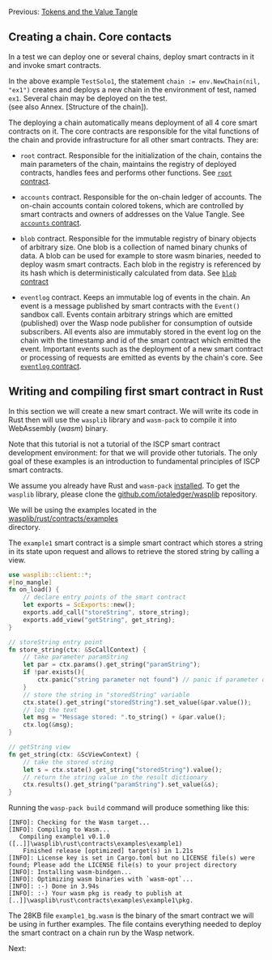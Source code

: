 Previous: [Tokens and the Value Tangle](chapter2.md)

## Creating a chain. Core contacts
In a test we can deploy one or several chains, deploy smart contracts in it and invoke smart contracts. 

In the above example `TestSolo1`, the statement `chain := env.NewChain(nil, "ex1")` 
creates and deploys a new chain in the environment of test, named `ex1`. 
Several chain may be deployed on the test.  
(see also Annex. [Structure of the chain]).  

The deploying a chain automatically means deployment of all 4 core smart contracts on it.
The core contracts are responsible for the vital functions of the chain and provide infrastructure 
for all other smart contracts. They are:

- `root` contract. 
Responsible for the initialization of the chain, contains the main parameters of the chain, 
maintains the registry of deployed contracts,
handles fees and performs other functions. See [`root` contract](root.md).

- `accounts` contract. 
Responsible for the on-chain ledger of accounts. 
The on-chain accounts contain colored tokens, which are controlled by smart 
contracts and owners of addresses on the Value Tangle. See [`accounts` contract](accounts.md).

- `blob` contract. 
Responsible for the immutable registry of binary objects of arbitrary size. 
One blob is a collection of named binary chunks of data. 
A blob can be used for example to store wasm binaries, needed to deploy wasm smart contracts. 
Each blob in the registry is referenced by its hash which is deterministically calculated from data. 
See [`blob` contract](blob.md)

- `eventlog` contract. 
Keeps an immutable log of events in the chain. An event is a message 
published by smart contracts with the `Event()` sandbox call. 
Events contain arbitrary strings which are emitted (published) 
over the Wasp node publisher for consumption of outside subscribers. 
All events also are immutably stored in the event log on the chain with the timestamp and id 
of the smart contract which emitted the event. 
Important events such as the deployment of a new smart contract or processing 
of requests are emitted as events by the chain's core. 
See [`eventlog` contract](eventlog.md).

## Writing and compiling first smart contract in Rust
In this section we will create a new smart contract. 
We will write its code in Rust then will use the `wasplib` library and `wasm-pack` 
to compile it into WebAssembly (_wasm_) binary. 

Note that this tutorial is not a tutorial of the ISCP smart contract development environment: 
for that we will provide other tutorials. 
The only goal of these examples is an introduction to fundamental principles of ISCP smart contracts.

We assume you already have Rust and `wasm-pack` [installed](https://rustwasm.github.io/wasm-pack/installer/). 
To get the `wasplib` library, please clone the [github.com/iotaledger/wasplib](https://github.com/iotaledger/wasplib) 
repository. 

We will be using the examples located in the 
[wasplib/rust/contracts/examples](http://github.com/iotaledger/wasplib/tree/develop/rust/contracts/examples)  
directory. 

The `example1` smart contract is a simple smart contract which stores a string in its state upon request and allows to 
retrieve the stored string by calling a view. 

```rust
use wasplib::client::*;
#[no_mangle]
fn on_load() {
    // declare entry points of the smart contract
    let exports = ScExports::new();
    exports.add_call("storeString", store_string);
    exports.add_view("getString", get_string);
}

// storeString entry point
fn store_string(ctx: &ScCallContext) {
    // take parameter paramString
    let par = ctx.params().get_string("paramString");
    if !par.exists(){
        ctx.panic("string parameter not found") // panic if parameter does not exist
    }
    // store the string in "storedString" variable
    ctx.state().get_string("storedString").set_value(&par.value());
    // log the text
    let msg = "Message stored: ".to_string() + &par.value();
    ctx.log(&msg);
}

// getString view
fn get_string(ctx: &ScViewContext) {
    // take the stored string
    let s = ctx.state().get_string("storedString").value();
    // return the string value in the result dictionary
    ctx.results().get_string("paramString").set_value(&s);
}
```

Running the `wasp-pack build` command will produce something like this:
```
[INFO]: Checking for the Wasm target...
[INFO]: Compiling to Wasm...
   Compiling example1 v0.1.0 ([..]]\wasplib\rust\contracts\examples\example1)
    Finished release [optimized] target(s) in 1.21s
[INFO]: License key is set in Cargo.toml but no LICENSE file(s) were found; Please add the LICENSE file(s) to your project directory
[INFO]: Installing wasm-bindgen...
[INFO]: Optimizing wasm binaries with `wasm-opt`...
[INFO]: :-) Done in 3.94s
[INFO]: :-) Your wasm pkg is ready to publish at [..]]\wasplib\rust\contracts\examples\example1\pkg.
```

The 28KB file `example1_bg.wasm` is the binary of the smart contract we will be using in further examples. 
The file contains everything needed to deploy the smart contract on a chain run by the Wasp network.

Next: 